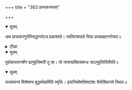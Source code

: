 +++
title = "363 प्राभाकरमतम्"

+++


<details open><summary>मूलम्</summary>

अथ प्राभाकरगुरोस्सिद्धान्तोऽत्र प्रकाश्यते। जातिराश्रयतो भिन्ना प्रत्यक्षज्ञानगोचरा॥
</details>



<details><summary>टीका</summary>

प्रक.[3 प्र.]
</details>



<details open><summary>मूलम्</summary>

पूर्वाकारावनर्शेन ह्यनुवृत्तिमती तु सा। यो नानाव्यक्तिसंबन्धः साऽनुवृत्तिरितीर्यते॥
</details>



<details open><summary>मूलम्</summary>

तत्सामान्यं विशेषश्च बुद्ध्यपेक्षमिति स्मृतिः। इयान्विशेषश्शिष्टांशः वैशोषिकनये स्थितः॥
</details>

